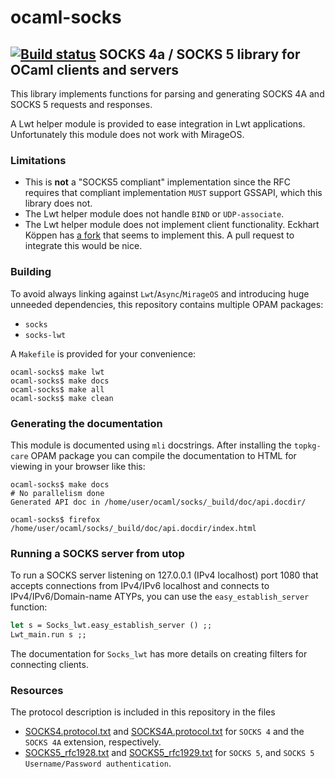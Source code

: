 ocaml-socks
===========
[![Build status](https://travis-ci.org/cfcs/ocaml-socks.svg?branch=master)](https://travis-ci.org/cfcs/ocaml-socks/)
SOCKS 4a / SOCKS 5 library for OCaml clients and servers
---------------------------------------------

This library implements functions for parsing and generating
SOCKS 4A and SOCKS 5 requests and responses.

A Lwt helper module is provided to ease integration in Lwt applications.
Unfortunately this module does not work with MirageOS.

### Limitations

- This is **not** a "SOCKS5 compliant" implementation since the RFC requires
  that compliant implementation `MUST` support GSSAPI, which this library does
  not.
- The Lwt helper module does not handle `BIND` or `UDP-associate`.
- The Lwt helper module does not implement client functionality.
  Eckhart Köppen has [a fork](https://github.com/ekoeppen/ocaml-socks5-client)
  that seems to implement this. A pull request to integrate this would be nice.

### Building

To avoid always linking against `Lwt`/`Async`/`MirageOS` and introducing huge
unneeded dependencies, this repository contains multiple OPAM packages:

- `socks`
- `socks-lwt`

A `Makefile` is provided for your convenience:

```shell
ocaml-socks$ make lwt
ocaml-socks$ make docs
ocaml-socks$ make all
ocaml-socks$ make clean
```

### Generating the documentation

This module is documented using `mli` docstrings.
After installing the `topkg-care` OPAM package you can compile the documentation
to HTML for viewing in your browser like this:
```shell
ocaml-socks$ make docs
# No parallelism done
Generated API doc in /home/user/ocaml/socks/_build/doc/api.docdir/

ocaml-socks$ firefox /home/user/ocaml/socks/_build/doc/api.docdir/index.html
```

### Running a SOCKS server from utop

To run a SOCKS server listening on 127.0.0.1 (IPv4 localhost) port 1080
that accepts connections from IPv4/IPv6 localhost and connects to
IPv4/IPv6/Domain-name ATYPs, you can use the `easy_establish_server` function:
```ocaml
let s = Socks_lwt.easy_establish_server () ;;
Lwt_main.run s ;;
```

The documentation for `Socks_lwt` has more details on creating filters for
connecting clients.

### Resources

The protocol description is included in this repository in the files
- [SOCKS4.protocol.txt] and [SOCKS4A.protocol.txt] for `SOCKS 4` and
  the `SOCKS 4A` extension, respectively.
- [SOCKS5_rfc1928.txt] and [SOCKS5_rfc1929.txt] for `SOCKS 5`,
  and `SOCKS 5 Username/Password authentication`.

[SOCKS4.protocol.txt]: ./rfc/SOCKS4.protocol.txt
[SOCKS4A.protocol.txt]: ./rfc/SOCKS4A.protocol.txt
[SOCKS5_rfc1928.txt]: ./rfc/SOCKS5_rfc1928.txt
[SOCKS5_rfc1929.txt]: ./rfc/SOCKS5_rfc1929.txt
